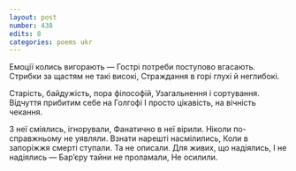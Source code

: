 ```yaml
---
layout: post
number: 438
edits: 8
categories: poems ukr
---
```


Емоції колись вигорають —
Гострі потреби поступово вгасають.
Стрибки за щастям не такі високі,
Страждання в горі глухі й неглибокі.

Старість, байдужість, пора філософій,
Узагальнення і сортування.
Відчуття прибитим себе на Голгофі
І просто цікавість, на вічність чекання.

З неї сміялись, ігнорували,
Фанатично в неї вірили.
Ніколи по-справжньому не уявляли.
Взнати нарешті насмілились,
Коли в запоріжжя смерті ступали.
Та не описали.
Для живих, що надіялись, 
І не надіялись —
Бар’єру тайни не проламали, 
Не осилили.
